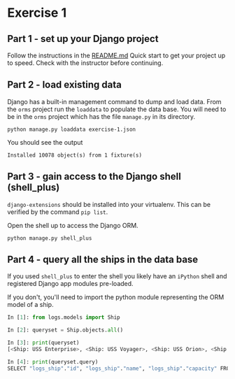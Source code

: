 # Exercise 1

## Part 1 - set up your Django project

Follow the instructions in the [README.md](README.md) Quick start to get your project up to speed. Check with the instructor before continuing.

## Part 2 - load existing data

Django has a built-in management command to dump and load data. From the `orms` project run the `loaddata` to populate the data base. You will need to be in the `orms` project which has the file `manage.py` in its directory.


    python manage.py loaddata exercise-1.json


You should see the output

    Installed 10078 object(s) from 1 fixture(s)

## Part 3 - gain access to the Django shell (shell_plus)

`django-extensions` should be installed into your virtualenv. This can be verified by the command `pip list`.

Open the shell up to access the Django ORM. 

```console
python manage.py shell_plus
```

## Part 4 - query all the ships in the data base

If you used `shell_plus` to enter the shell you likely have an `iPython` shell and registered Django app modules pre-loaded.

If you don't, you'll need to import the python module representing the ORM model of a ship.

```py
In [1]: from logs.models import Ship

In [2]: queryset = Ship.objects.all()

In [3]: print(queryset)
[<Ship: USS Enterprise>, <Ship: USS Voyager>, <Ship: USS Orion>, <Ship: USS Luna>, <Ship: USS Ares>]

In [4]: print(queryset.query)
SELECT "logs_ship"."id", "logs_ship"."name", "logs_ship"."capacity" FROM "logs_ship"

```
